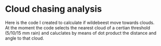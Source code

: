 # Cloud chasing analysis
Here is the code I created to calculate if wildebeest move towards clouds. At the moment the code selects the nearest cloud of a certian threshold (5/10/15 mm rain) and caluclates by means of dot product the distance and angle to that cloud.  
